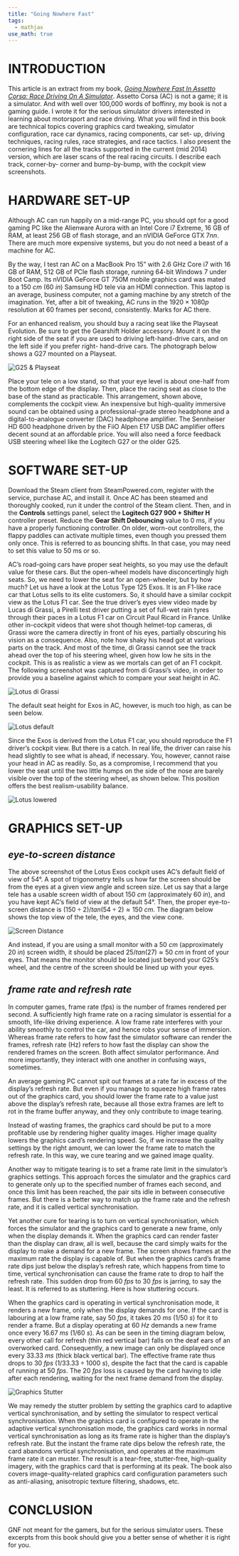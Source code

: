 ```yaml
---
title: "Going Nowhere Fast"
tags:
  - mathjax
use_math: true
---
```


# INTRODUCTION

This article is an extract from my book, *[Going Nowhere Fast In Assetto Corsa: Race Driving On A Simulator](https://www.amazon.com/Going-Nowhere-Assetto-Corsa-2018-01-20-ebook/dp/B00NS918M4/ref=sr_1_4?keywords=amen+zwa&qid=1637678617&qsid=139-4891948-0624130&sr=8-4&sres=B00WNBY3AW%2CB00FRJRAWA%2CB00RJL1GUQ%2CB00NS918M4%2CB007O48QTC%2CB0085P197A%2CB078MFL33P%2CB009Z2H91W%2CB08Q77JRMC%2CB00OFWFV12%2CB075T4VS5F%2CB075T7HYR5%2CB00DJUK8HS%2CB07XYHLQ9C%2CB086PHR52V%2CB075T6BVGZ)*. Assetto Corsa (AC) is not a game; it is a simulator. And with well over 100,000 words of boffinry, my book is not a gaming guide. I wrote it for the serious simulator drivers interested in learning about motorsport and race driving. What you will find in this book are technical topics covering graphics card tweaking, simulator configuration, race car dynamics, racing components, car set- up, driving techniques, racing rules, race strategies, and race tactics. I also present the cornering lines for all the tracks supported in the current (mid 2014) version, which are laser scans of the real racing circuits. I describe each track, corner-by- corner and bump-by-bump, with the cockpit view screenshots.

# HARDWARE SET-UP

Although AC can run happily on a mid-range PC, you should opt for a good gaming PC like the Alienware Aurora with an Intel Core i7 Extreme, 16 GB of RAM, at least 256 GB of flash storage, and an nVIDIA GeForce GTX 7*nn*. There are much more expensive systems, but you do not need a beast of a machine for AC.

By the way, I test ran AC on a MacBook Pro 15” with 2.6 GHz Core i7 with 16 GB of RAM, 512 GB of PCIe flash storage, running 64-bit Windows 7 under Boot Camp. Its nVIDIA GeForce GT 750M mobile graphics card was mated to a $150\ cm$ ($60\ in$) Samsung HD tele via an HDMI connection. This laptop is an average, business computer, not a gaming machine by any stretch of the imagination. Yet, after a bit of tweaking, AC runs in the $1920 × 1080p$ resolution at $60$ frames per second, consistently. Marks for AC there.

For an enhanced realism, you should buy a racing seat like the Playseat Evolution. Be sure to get the Gearshift Holder accessory. Mount it on the right side of the seat if you are used to driving left-hand-drive cars, and on the left side if you prefer right- hand-drive cars. The photograph⁠ below shows a G27 mounted on a Playseat.

![G25 & Playseat](../figures/G25-Playseat.jpg)

Place your tele on a low stand, so that your eye level is about one-half from the bottom edge of the display. Then, place the racing seat as close to the base of the stand as practicable. This arrangement, shown above, complements the cockpit view. An inexpensive but high-quality immersive sound can be obtained using a professional-grade stereo headphone and a digital-to-analogue converter (DAC) headphone amplifier. The Sennheiser HD 600 headphone driven by the FiiO Alpen E17 USB DAC amplifier offers decent sound at an affordable price. You will also need a force feedback USB steering wheel like the Logitech G27 or the older G25.

# SOFTWARE SET-UP

Download the Steam client from SteamPowered.com, register with the service, purchase AC, and install it. Once AC has been steamed and thoroughly cooked, run it under the control of the Steam client. Then, and in the **Controls** settings panel, select the **Logitech G27 900 + Shifter H** controller preset. Reduce the **Gear Shift Debouncing** value to 0 ms, if you have a properly functioning controller. On older, worn-out controllers, the flappy paddles can activate multiple times, even though you pressed them only once. This is referred to as bouncing shifts. In that case, you may need to set this value to 50 ms or so.

AC’s road-going cars have proper seat heights, so you may use the default value for these cars. But the open-wheel models have disconcertingly high seats. So, we need to lower the seat for an open-wheeler, but by how much? Let us have a look at the Lotus Type 125 Exos. It is an F1-like race car that Lotus sells to its elite customers. So, it should have a similar cockpit view as the Lotus F1 car. See the true driver’s eyes view video made by Lucas di Grassi, a Pirelli test driver putting a set of full-wet rain tyres through their paces in a Lotus F1 car on Circuit Paul Ricard in France. Unlike other in-cockpit videos that were shot though helmet-top cameras, di Grassi wore the camera directly in front of his eyes, partially obscuring his vision as a consequence. Also, note how shaky his head got at various parts on the track. And most of the time, di Grassi cannot see the track ahead over the top of his steering wheel, given how low he sits in the cockpit. This is as realistic a view as we mortals can get of an F1 cockpit. The following screenshot⁠ was captured from di Grassi’s video, in order to provide you a baseline against which to compare your seat height in AC.

![Lotus di Grassi](../figures/viewLotus-diGrassi.jpg)

The default seat height for Exos in AC, however, is much too high, as can be seen below.

![Lotus default](../figures/viewExosdefault.jpg)

Since the Exos is derived from the Lotus F1 car, you should reproduce the F1 driver’s cockpit view. But there is a catch. In real life, the driver can raise his head slightly to see what is ahead, if necessary. You, however, cannot raise your head in AC as readily. So, as a compromise, I recommend that you lower the seat until the two little humps on the side of the nose are barely visible over the top of the steering wheel, as shown below. This position offers the best realism-usability balance.

![Lotus lowered](../figures/viewExoslowered.jpg)

# GRAPHICS SET-UP

## *eye-to-screen distance*

The above screenshot of the Lotus Exos cockpit uses AC’s default field of view of $54°$. A spot of trigonometry tells us how far the screen should be from the eyes at a given view angle and screen size. Let us say that a large tele has a usable screen width of about $150\ cm$ (approximately $60\ in$), and you have kept AC’s field of view at the default $54°$. Then, the proper eye-to-screen distance is $(150 ÷ 2) / tan(54 ÷ 2) \approx 150\ cm$. The diagram below shows the top view of the tele, the eyes, and the view cone.

![Screen Distance](../figures/graphicsScreenDistance.jpg)

And instead, if you are using a small monitor with a $50\ cm$ (approximately $20\ in$) screen width, it should be placed $25 / tan(27) \approx 50\ cm$ in front of your eyes. That means the monitor should be located just beyond your G25’s wheel, and the centre of the screen should be lined up with your eyes.

## *frame rate and refresh rate*

In computer games, frame rate (fps) is the number of frames rendered per second. A sufficiently high frame rate on a racing simulator is essential for a smooth, life-like driving experience. A low frame rate interferes with your ability smoothly to control the car, and hence robs your sense of immersion. Whereas frame rate refers to how fast the simulator software can render the frames, refresh rate (Hz) refers to how fast the display can show the rendered frames on the screen. Both affect simulator performance. And more importantly, they interact with one another in confusing ways, sometimes.

An average gaming PC cannot spit out frames at a rate far in excess of the display’s refresh rate. But even if you manage to squeeze high frame rates out of the graphics card, you should lower the frame rate to a value just above the display’s refresh rate, because all those extra frames are left to rot in the frame buffer anyway, and they only contribute to image tearing.

Instead of wasting frames, the graphics card should be put to a more profitable use by rendering higher quality images. Higher image quality lowers the graphics card’s rendering speed. So, if we increase the quality settings by the right amount, we can lower the frame rate to match the refresh rate. In this way, we cure tearing and we gained image quality.

Another way to mitigate tearing is to set a frame rate limit in the simulator’s graphics settings. This approach forces the simulator and the graphics card to generate only up to the specified number of frames each second, and once this limit has been reached, the pair sits idle in between consecutive frames. But there is a better way to match up the frame rate and the refresh rate, and it is called vertical synchronisation.

Yet another cure for tearing is to turn on vertical synchronisation, which forces the simulator and the graphics card to generate a new frame, only when the display demands it. When the graphics card can render faster than the display can draw, all is well, because the card simply waits for the display to make a demand for a new frame. The screen shows frames at the maximum rate the display is capable of. But when the graphics card’s frame rate dips just below the display’s refresh rate, which happens from time to time, vertical synchronisation can cause the frame rate to drop to half the refresh rate. This sudden drop from $60\ fps$ to $30\ fps$ is jarring, to say the least. It is referred to as stuttering. Here is how stuttering occurs.

When the graphics card is operating in vertical synchronisation mode, it renders a new frame, only when the display demands for one. If the card is labouring at a low frame rate, say $50\ fps$, it takes $20\ ms$ ($1 / 50\ s$) for it to render a frame. But a display operating at $60\ Hz$ demands a new frame once every $16.67\ ms$ ($1 / 60\ s$). As can be seen in the timing diagram below, every other call for refresh (thin red vertical bar) falls on the deaf ears of an overworked card. Consequently, a new image can only be displayed once every $33.33\ ms$ (thick black vertical bar). The effective frame rate thus drops to $30\ fps$ ($1 / 33.33 ÷ 1000\ s$), despite the fact that the card is capable of running at $50\ fps$. The $20\ fps$ loss is caused by the card having to idle after each rendering, waiting for the next frame demand from the display.

![Graphics Stutter](../figures/graphicsStutter.jpg)

We may remedy the stutter problem by setting the graphics card to adaptive vertical synchronisation, and by setting the simulator to respect vertical synchronisation. When the graphics card is configured to operate in the adaptive vertical synchronisation mode, the graphics card works in normal vertical synchronisation as long as its frame rate is higher than the display’s refresh rate. But the instant the frame rate dips below the refresh rate, the card abandons vertical synchronisation, and operates at the maximum frame rate it can muster. The result is a tear-free, stutter-free, high-quality imagery, with the graphics card that is performing at its peak. The book also covers image-quality-related graphics card configuration parameters such as anti-aliasing, anisotropic texture filtering, shadows, etc.

# CONCLUSION

GNF not meant for the gamers, but for the serious simulator users. These excerpts from this book should give you a better sense of whether it is right for you.
